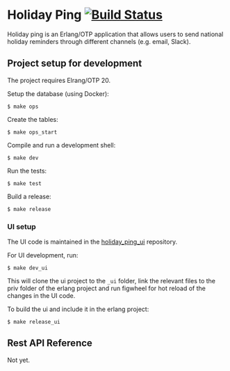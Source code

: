 # Holiday Ping [![Build Status](https://travis-ci.org/lambdaclass/holiday_ping.svg?branch=master)](https://travis-ci.org/lambdaclass/holiday_ping)

Holiday ping is an Erlang/OTP application that allows users to send national
holiday reminders through different channels (e.g. email, Slack).

## Project setup for development

The project requires Elrang/OTP 20.

Setup the database (using Docker):

    $ make ops

Create the tables:

    $ make ops_start

Compile and run a development shell:

    $ make dev

Run the tests:

    $ make test

Build a release:

    $ make release

### UI setup

The UI code is maintained in the [holiday_ping_ui](https://github.com/lambdaclass/holiday_ping_ui) repository.

For UI development, run:

    $ make dev_ui

This will clone the ui project to the `_ui` folder, link the relevant files
to the priv folder of the erlang project and run figwheel for hot reload
of the changes in the UI code.

To build the ui and include it in the erlang project:

    $ make release_ui

## Rest API Reference

Not yet.
